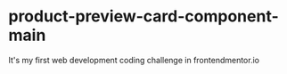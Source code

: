 # product-preview-card-component-main
It's my first web development coding challenge in frontendmentor.io 
